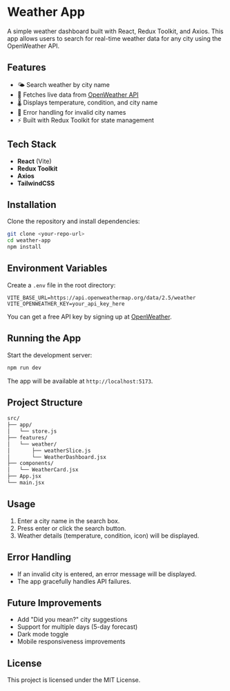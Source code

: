 # Weather App

A simple weather dashboard built with React, Redux Toolkit, and Axios. This app allows users to search for real-time weather data for any city using the OpenWeather API.

## Features

- 🌤️ Search weather by city name  
- 📡 Fetches live data from [OpenWeather API](https://openweathermap.org/)  
- 🌡️ Displays temperature, condition, and city name  
- 🚨 Error handling for invalid city names  
- ⚡ Built with Redux Toolkit for state management  

## Tech Stack

- **React** (Vite)  
- **Redux Toolkit**  
- **Axios**  
- **TailwindCSS**  

## Installation

Clone the repository and install dependencies:

```bash
git clone <your-repo-url>
cd weather-app
npm install
```

## Environment Variables

Create a `.env` file in the root directory:

```env
VITE_BASE_URL=https://api.openweathermap.org/data/2.5/weather
VITE_OPENWEATHER_KEY=your_api_key_here
```

You can get a free API key by signing up at [OpenWeather](https://home.openweathermap.org/users/sign_up).

## Running the App

Start the development server:

```bash
npm run dev
```

The app will be available at `http://localhost:5173`.

## Project Structure

```bash
src/
├── app/
│   └── store.js
├── features/
│   └── weather/
│       ├── weatherSlice.js
│       └── WeatherDashboard.jsx
├── components/
│   └── WeatherCard.jsx
├── App.jsx
└── main.jsx
```

## Usage

1. Enter a city name in the search box.  
2. Press enter or click the search button.  
3. Weather details (temperature, condition, icon) will be displayed.  

## Error Handling

- If an invalid city is entered, an error message will be displayed.  
- The app gracefully handles API failures.  

## Future Improvements

- Add "Did you mean?" city suggestions  
- Support for multiple days (5-day forecast)  
- Dark mode toggle  
- Mobile responsiveness improvements  

## License

This project is licensed under the MIT License.

